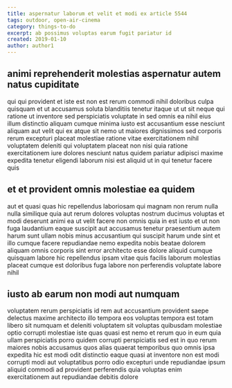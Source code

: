 ```yaml
---
title: aspernatur laborum et velit et modi ex article 5544
tags: outdoor, open-air-cinema
category: things-to-do
excerpt: ab possimus voluptas earum fugit pariatur id
created: 2019-01-10
author: author1
---
```


## animi reprehenderit molestias aspernatur autem natus cupiditate

qui qui provident et iste est non est rerum commodi nihil doloribus culpa quisquam et ut accusamus soluta blanditiis tenetur itaque ut ut sit neque qui ratione ut inventore sed perspiciatis voluptate in sed omnis ea nihil eius illum distinctio aliquam cumque minima iusto est accusantium esse nesciunt aliquam aut velit qui ex atque sit nemo ut maiores dignissimos sed corporis rerum excepturi placeat molestiae ratione vitae exercitationem nihil voluptatem deleniti qui voluptatem placeat non nisi quia ratione exercitationem iure dolores nesciunt natus quidem pariatur adipisci maxime expedita tenetur eligendi laborum nisi est aliquid ut in qui tenetur facere quis

## et et provident omnis molestiae ea quidem

aut et quasi quas hic repellendus laboriosam qui magnam non rerum nulla nulla similique quia aut rerum dolores voluptas nostrum ducimus voluptas et modi deserunt animi ea ut velit facere non omnis quia in est iusto et ut non fuga laudantium eaque suscipit aut accusamus tenetur praesentium autem harum sunt ullam nobis minus accusantium qui suscipit harum unde sint et illo cumque facere repudiandae nemo expedita nobis beatae dolorem aliquam omnis corporis sint error architecto esse dolore aliquid cumque quisquam labore hic repellendus ipsam vitae quis facilis laborum molestias placeat cumque est doloribus fuga labore non perferendis voluptate labore nihil

## iusto ab earum non modi aut numquam

voluptatem rerum perspiciatis id rem aut accusantium provident saepe delectus maxime architecto illo tempora eos voluptas tempora est totam libero sit numquam et deleniti voluptatem sit voluptas quibusdam molestiae optio corrupti molestiae iste quas quasi est nemo et rerum quo in eum quia ullam perspiciatis porro quidem corrupti perspiciatis sed est in quo rerum maiores nobis accusamus quos alias quaerat temporibus quo omnis ipsa expedita hic est modi odit distinctio eaque quasi at inventore non est modi corrupti modi aut voluptatibus porro odio excepturi unde repudiandae ipsum aliquid commodi ad provident perferendis quia voluptas enim exercitationem aut repudiandae debitis dolore
